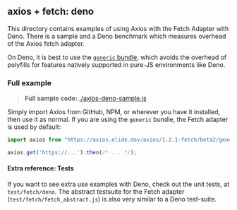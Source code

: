 
## axios + fetch: deno

This directory contains examples of using Axios with the Fetch Adapter with Deno. There is a sample and a Deno benchmark
which measures overhead of the Axios fetch adapter.

On Deno, it is best to use the [`generic` bundle](../README.md), which avoids the overhead of polyfills for features
natively supported in pure-JS environments like Deno.


### Full example

> **Full sample code:** [./axios-deno-sample.js](./axios-deno-sample.js)

Simply import Axios from GitHub, NPM, or wherever you have it installed, then use it as normal. If you are using the
`generic` bundle, the Fetch adapter is used by default:

```js
import axios from "https://axios.elide.dev/axios/1.2.1-fetch/beta2/generic/axios.mjs";

axios.get('https://...').then(/* ... */);
```

#### Extra reference: Tests

If you want to see extra use examples with Deno, check out the unit tests, at `test/fetch/deno`. The abstract testsuite
for the Fetch adapter (`test/fetch/fetch_abstract.js`) is also very similar to a Deno test-suite.
